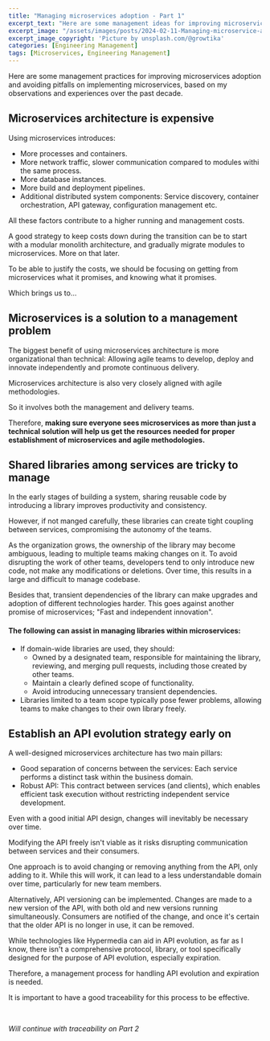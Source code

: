 ```yaml
---
title: "Managing microservices adoption - Part 1"
excerpt_text: "Here are some management ideas for improving microservices adoption and avoiding pitfalls"
excerpt_image: "/assets/images/posts/2024-02-11-Managing-microservice-adoption-1/growtika-ZfVyuV8l7WU-unsplash-1.webp"
excerpt_image_copyright: 'Picture by unsplash.com/@growtika'
categories: [Engineering Management]
tags: [Microservices, Engineering Management]
---
```


Here are some management practices for improving microservices adoption and avoiding pitfalls on implementing microservices, based on my observations and experiences over the past decade.

## Microservices architecture is expensive

Using microservices introduces:

- More processes and containers.
- More network traffic, slower communication compared to modules withi the same process.
- More database instances.
- More build and deployment pipelines.
- Additional distributed system components: Service discovery, container orchestration, API gateway, configuration management etc.

All these factors contribute to a higher running and management costs.

A good strategy to keep costs down during the transition can be to start with a modular monolith architecture, and gradually migrate modules to microservices. More on that later.

To be able to justify the costs, we should be focusing on getting from microservices what it promises, and knowing what it promises.

Which brings us to...


## Microservices is a solution to a management problem

The biggest benefit of using microservices architecture is more organizational than technical: Allowing agile teams to develop, deploy and innovate independently and promote continuous delivery.

Microservices architecture is also very closely aligned with agile methodologies.  

So it involves both the management and delivery teams. 

Therefore, **making sure everyone sees microservices as more than just a technical solution will help us get the resources needed for proper establishment of microservices and agile methodologies.** 


## Shared libraries among services are tricky to manage

In the early stages of building a system, sharing reusable code by introducing a library improves productivity and consistency.

However, if not manged carefully, these libraries can create tight coupling between services, compromising the autonomy of the teams. 

As the organization grows, the ownership of the library may become ambiguous, leading to multiple teams making changes on it. To avoid disrupting the work of other teams, developers tend to only introduce new code, not make any modifications or deletions. Over time, this results in a large and difficult to manage codebase.

Besides that, transient dependencies of the library can make upgrades and adoption of different technologies harder. This goes against another promise of microservices; "Fast and independent innovation".


#### The following can assist in managing libraries within microservices:

- If domain-wide libraries are used, they should:
    - Owned by a designated team, responsible for maintaining the library, reviewing, and merging pull requests, including those created by other teams.
    - Maintain a clearly defined scope of functionality.
    - Avoid introducing unnecessary transient dependencies.
- Libraries limited to a team scope typically pose fewer problems, allowing teams to make changes to their own library freely.


## Establish an API evolution strategy early on 

A well-designed microservices architecture has two main pillars:

- Good separation of concerns between the services: Each service performs a distinct task within the business domain.
- Robust API: This contract between services (and clients), which enables efficient task execution without restricting independent service development.

Even with a good initial API design, changes will inevitably be necessary over time.

Modifying the API freely isn't viable as it risks disrupting communication between services and their consumers.

One approach is to avoid changing or removing anything from the API, only adding to it. While this will work, it can lead to a less understandable domain over time, particularly for new team members.

Alternatively, API versioning can be implemented. Changes are made to a new version of the API, with both old and new versions running simultaneously. Consumers are notified of the change, and once it's certain that the older API is no longer in use, it can be removed. 

While technologies like Hypermedia can aid in API evolution, as far as I know, there isn't a comprehensive protocol, library, or tool specifically designed for the purpose of API evolution, especially expiration.

Therefore, a management process for handling API evolution and expiration is needed.

It is important to have a good traceability for this process to be effective. 

<br>


_Will continue with traceability on Part 2_